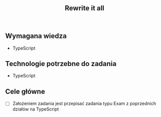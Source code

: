 <h2 align="center">Rewrite it all</h2>

<br>

## Wymagana wiedza

- TypeScript

## Technologie potrzebne do zadania

- TypeScript

## Cele główne

- [ ] Założeniem zadania jest przepisać zadania typu Exam z poprzednich działów na TypeScript
